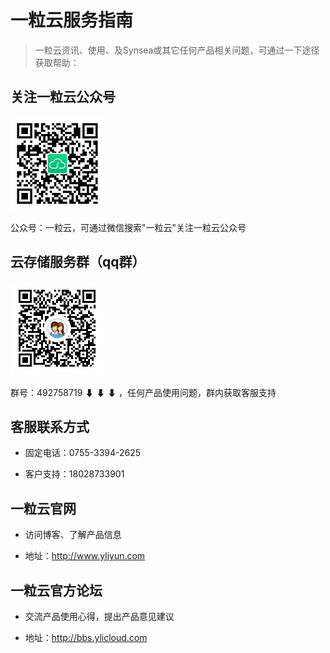 # 一粒云服务指南

> 一粒云资讯、使用、及Synsea或其它任何产品相关问题，可通过一下途径获取帮助：



## 关注一粒云公众号

<img src="images/weixin.png" class="img-responsive" alt="">

公众号：一粒云，可通过微信搜索"一粒云"关注一粒云公众号

## 云存储服务群（qq群）

<img src="images/qq.png" class="img-responsive" alt="">


群号：492758719 ⬇ ⬇ ⬇ ，任何产品使用问题，群内获取客服支持
   

## 客服联系方式
* 固定电话：0755-3394-2625

* 客户支持：18028733901

## 一粒云官网

* 访问博客、了解产品信息

* 地址：http://www.yliyun.com

## 一粒云官方论坛

* 交流产品使用心得，提出产品意见建议

* 地址：http://bbs.ylicloud.com
